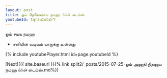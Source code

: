 ```yaml
---
layout: post
title: ஓம் தேவேஷாய நமஹ ௧௦௮ டைம்ஸ்
youtubeId: tqr2uIobZrY
---
```

 
 
 ஓம் சமய நமஹ  
 
 -  சனியின் வடிவம் யாருக்கு உள்ளது 
 
  
 
  
 
 
 
 
 
 


{% include youtubePlayer.html id=page.youtubeId %}
 
[Next]({{ site.baseurl }}{% link  split2/_posts/2015-07-25-ஓம் அனாதி நிதனாய நமஹ  ௧௦௮ டைம்ஸ்.md%})
 
